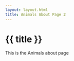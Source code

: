 ```yaml
---
layout: layout.html
title: Animals About Page 2
---
```

# {{ title }}

This is the Animals about page